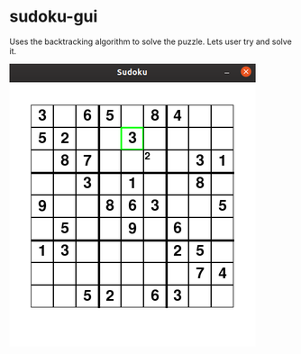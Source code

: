 # sudoku-gui

Uses the backtracking algorithm to solve the puzzle. Lets user try and solve it. 

![picture](sudoku_example.png)
